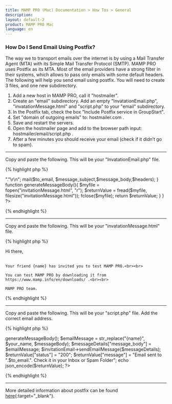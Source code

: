 ```yaml
---
title: MAMP PRO (Mac) Documentation > How Tos > General
description: 
layout: default-2
product: MAMP PRO Mac
language: en
---
```


### How Do I Send Email Using Postfix?

The way we to transport emails over the internet is by using a Mail Transfer Agent (MTA) with its Simple Mail Transfer Protocol (SMTP). MAMP PRO uses Postfix as its MTA. Most of the email providers have a strong filter in their systems, which allows to pass only emails with some default headers. The following will help you send email using postfix. You will need to create 3 files, and one new subdirectory.

1. Add a new host in MAMP PRO, call it  "hostmailer".
2. Create an "email" subdirectory. Add an empty "InvatationEmail.php", "invatationMessage.html" and "script.php" to your "email" subdirectory. 
3. In the Postfix tab, check the box "Include Postfix service in GroupStart".
4. Set "domain of outgoing emails" to: hostmailer.com .
5. Save and restart the servers.
6. Open the hostmailer page and add to the browser path input: hostmailer/email/script.php .
7. After a few minutes you should receive your email (check if it didn’t go to spam).

---

Copy and paste the following. This will be your "InvatationEmail.php" file.

{% highlight php %}

  <?php
    class InvitationEmail {
		
		function sendEmailMessage($messageDetails){
			$message_subject = $messageDetails["message_subject"];
			$to_email = $messageDetails["to_email"];
			$from_name = $messageDetails["from_name"];
			$from_email = $messageDetails["from_email"];
			$message_body = $messageDetails["message_body"];
			
			$headers = 'MIME-Version: 1.0' . "\r\n";
			$headers .= 'Content-type: text/html; charset=iso-8859-1' . "\r\n";
			$headers .= "From: ".$from_name."<".$from_email.">"."\r\n";
			
			mail($to_email, $message_subject,$message_body,$headers);
		}
		
		function generateMessageBody(){
			$myfile = fopen("invitationMessage.html", "r");
			$returnValue = fread($myfile, filesize("invitationMessage.html"));
			fclose($myfile);
			
			return $returnValue;
		}
	}
?>

 {% endhighlight %}
 
---
 
 Copy and paste the following. This will be your "invatationMessage.html" file.

{% highlight php %}

  <!DOCTYPE html>
<html>
<head>
<title>MAMP PRO Invitation</title>
<meta http-equiv="Content-Type" content="text/html; charset=UTF-8" />
</head>

<body>
	Hi there, <br><br>
	
    Your friend {name} has invited you to test MAMP PRO.<br><br>
    
	You can test MAMP PRO by downloading it from https://www.mamp.info/en/downloads/ .<br><br>
    
    MAMP PRO team.
</body>
</html>

{% endhighlight %}

---

Copy and paste the following. This will be your "script.php" file. Add the correct email address. 

{% highlight php %}

 <?php

/*__________________INPUT_DATA______________________*/

    $to_email = "MyName@MyMailProvider.com"; // change the email recipient
    $your_name = "MyName";

/*____________________SCRIPT________________________*/
    
    require("InvitationEmail.php");
    
    $messageDetails = array();
	$messageDetails["message_subject"] = "Invitation to MAMP PRO";
	$messageDetails["to_email"] = $to_email; 
	$messageDetails["from_name"] = "MAMP PRO";
	$messageDetails["from_email"] = "donotreply";
		
	$invitationEmail = new InvitationEmail();
		
	$messageBody = $invitationEmail->generateMessageBody();
	$emailMessage = str_replace("{name}", $your_name, $messageBody);
		
	$messageDetails["message_body"] = $emailMessage;
		
	$invitationEmail->sendEmailMessage($messageDetails);
	
	$returnValue["status"] = "200";
	$returnValue["message"] = "Email sent to ".$to_email.". Check it in your Inbox or Spam Folder";
	echo json_encode($returnValue);
?>
  
{% endhighlight %}

---

More detailed information about postfix can be found [here](http://www.postfix.org/BASIC_CONFIGURATION_README.html){:target="_blank"}. 










